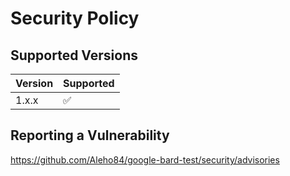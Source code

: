 # Security Policy

## Supported Versions

| Version | Supported          |
| ------- | ------------------ |
| 1.x.x   | :white_check_mark: |

## Reporting a Vulnerability
https://github.com/Aleho84/google-bard-test/security/advisories
